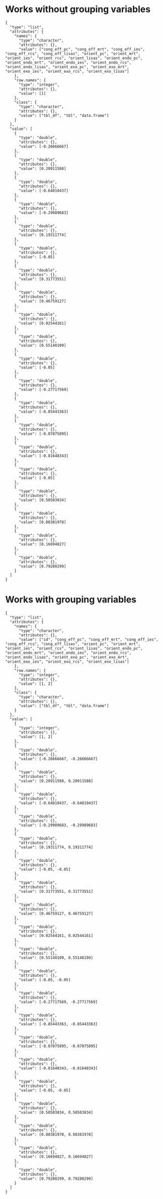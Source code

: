 # Works without grouping variables

    {
      "type": "list",
      "attributes": {
        "names": {
          "type": "character",
          "attributes": {},
          "value": ["cong_eff_pc", "cong_eff_mrt", "cong_eff_ies", "cong_eff_rcs", "cong_eff_lisas", "orient_pc", "orient_mrt", "orient_ies", "orient_rcs", "orient_lisas", "orient_endo_pc", "orient_endo_mrt", "orient_endo_ies", "orient_endo_rcs", "orient_endo_lisas", "orient_exo_pc", "orient_exo_mrt", "orient_exo_ies", "orient_exo_rcs", "orient_exo_lisas"]
        },
        "row.names": {
          "type": "integer",
          "attributes": {},
          "value": [1]
        },
        "class": {
          "type": "character",
          "attributes": {},
          "value": ["tbl_df", "tbl", "data.frame"]
        }
      },
      "value": [
        {
          "type": "double",
          "attributes": {},
          "value": [-0.26666667]
        },
        {
          "type": "double",
          "attributes": {},
          "value": [0.20911588]
        },
        {
          "type": "double",
          "attributes": {},
          "value": [-0.64010437]
        },
        {
          "type": "double",
          "attributes": {},
          "value": [-0.29989683]
        },
        {
          "type": "double",
          "attributes": {},
          "value": [0.19311774]
        },
        {
          "type": "double",
          "attributes": {},
          "value": [-0.05]
        },
        {
          "type": "double",
          "attributes": {},
          "value": [0.31773551]
        },
        {
          "type": "double",
          "attributes": {},
          "value": [0.46759127]
        },
        {
          "type": "double",
          "attributes": {},
          "value": [0.02544161]
        },
        {
          "type": "double",
          "attributes": {},
          "value": [0.55148109]
        },
        {
          "type": "double",
          "attributes": {},
          "value": [-0.05]
        },
        {
          "type": "double",
          "attributes": {},
          "value": [-0.27717569]
        },
        {
          "type": "double",
          "attributes": {},
          "value": [-0.85443363]
        },
        {
          "type": "double",
          "attributes": {},
          "value": [-0.07075895]
        },
        {
          "type": "double",
          "attributes": {},
          "value": [-0.81648343]
        },
        {
          "type": "double",
          "attributes": {},
          "value": [-0.05]
        },
        {
          "type": "double",
          "attributes": {},
          "value": [0.50503834]
        },
        {
          "type": "double",
          "attributes": {},
          "value": [0.88381978]
        },
        {
          "type": "double",
          "attributes": {},
          "value": [0.16694827]
        },
        {
          "type": "double",
          "attributes": {},
          "value": [0.79280299]
        }
      ]
    }

# Works with grouping variables

    {
      "type": "list",
      "attributes": {
        "names": {
          "type": "character",
          "attributes": {},
          "value": ["id", "cong_eff_pc", "cong_eff_mrt", "cong_eff_ies", "cong_eff_rcs", "cong_eff_lisas", "orient_pc", "orient_mrt", "orient_ies", "orient_rcs", "orient_lisas", "orient_endo_pc", "orient_endo_mrt", "orient_endo_ies", "orient_endo_rcs", "orient_endo_lisas", "orient_exo_pc", "orient_exo_mrt", "orient_exo_ies", "orient_exo_rcs", "orient_exo_lisas"]
        },
        "row.names": {
          "type": "integer",
          "attributes": {},
          "value": [1, 2]
        },
        "class": {
          "type": "character",
          "attributes": {},
          "value": ["tbl_df", "tbl", "data.frame"]
        }
      },
      "value": [
        {
          "type": "integer",
          "attributes": {},
          "value": [1, 2]
        },
        {
          "type": "double",
          "attributes": {},
          "value": [-0.26666667, -0.26666667]
        },
        {
          "type": "double",
          "attributes": {},
          "value": [0.20911588, 0.20911588]
        },
        {
          "type": "double",
          "attributes": {},
          "value": [-0.64010437, -0.64010437]
        },
        {
          "type": "double",
          "attributes": {},
          "value": [-0.29989683, -0.29989683]
        },
        {
          "type": "double",
          "attributes": {},
          "value": [0.19311774, 0.19311774]
        },
        {
          "type": "double",
          "attributes": {},
          "value": [-0.05, -0.05]
        },
        {
          "type": "double",
          "attributes": {},
          "value": [0.31773551, 0.31773551]
        },
        {
          "type": "double",
          "attributes": {},
          "value": [0.46759127, 0.46759127]
        },
        {
          "type": "double",
          "attributes": {},
          "value": [0.02544161, 0.02544161]
        },
        {
          "type": "double",
          "attributes": {},
          "value": [0.55148109, 0.55148109]
        },
        {
          "type": "double",
          "attributes": {},
          "value": [-0.05, -0.05]
        },
        {
          "type": "double",
          "attributes": {},
          "value": [-0.27717569, -0.27717569]
        },
        {
          "type": "double",
          "attributes": {},
          "value": [-0.85443363, -0.85443363]
        },
        {
          "type": "double",
          "attributes": {},
          "value": [-0.07075895, -0.07075895]
        },
        {
          "type": "double",
          "attributes": {},
          "value": [-0.81648343, -0.81648343]
        },
        {
          "type": "double",
          "attributes": {},
          "value": [-0.05, -0.05]
        },
        {
          "type": "double",
          "attributes": {},
          "value": [0.50503834, 0.50503834]
        },
        {
          "type": "double",
          "attributes": {},
          "value": [0.88381978, 0.88381978]
        },
        {
          "type": "double",
          "attributes": {},
          "value": [0.16694827, 0.16694827]
        },
        {
          "type": "double",
          "attributes": {},
          "value": [0.79280299, 0.79280299]
        }
      ]
    }

